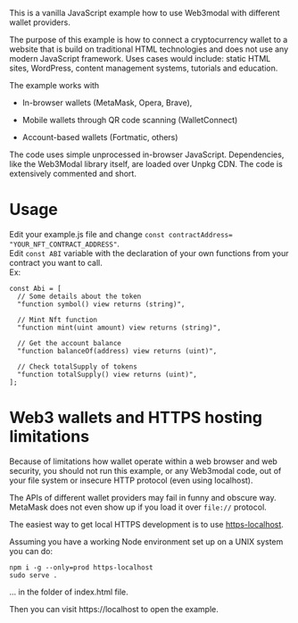 This is a vanilla JavaScript example how to use Web3modal with different  wallet providers.

The purpose of this example is how to connect a cryptocurrency wallet
to a website that is build on traditional HTML technologies and does not
use any modern JavaScript framework. Uses cases would include:
static HTML sites, WordPress, content management systems,
tutorials and education.

The example works with

* In-browser wallets (MetaMask, Opera, Brave),

* Mobile wallets through QR code scanning (WalletConnect)

* Account-based wallets (Fortmatic, others)

The code uses simple unprocessed in-browser JavaScript.
Dependencies, like the Web3Modal library itself,
are loaded over Unpkg CDN. The code is extensively
commented and short.

# Usage 
Edit your example.js file and change `const contractAddress= "YOUR_NFT_CONTRACT_ADDRESS"`.  
Edit `const ABI` variable with the declaration of your own functions from your contract you want to call.  
Ex: 
```  
const Abi = [  
  // Some details about the token  
  "function symbol() view returns (string)",  

  // Mint Nft function  
  "function mint(uint amount) view returns (string)",  

  // Get the account balance  
  "function balanceOf(address) view returns (uint)",  

  // Check totalSupply of tokens  
  "function totalSupply() view returns (uint)",  
];  
```   

# Web3 wallets and HTTPS hosting limitations

Because of limitations how wallet operate within a web browser
and web security,
you should not run this example, or any Web3modal code,
out of your file system or insecure HTTP protocol
(even using localhost).

The APIs of different wallet providers
may fail in funny and obscure way.
MetaMask does not even show up if you load it over `file://`
protocol.

The easiest way to get local HTTPS development
is to use [https-localhost](https://github.com/daquinoaldo/https-localhost).

Assuming you have a working Node environment set up on a UNIX
system you can do:

`npm i -g --only=prod https-localhost`  
`sudo serve .`  

... in the folder of index.html file.

Then you can visit https://localhost to open the example.

